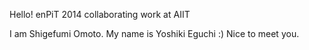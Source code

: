 Hello! enPiT 2014 collaborating work at AIIT

I am Shigefumi Omoto.
My name is Yoshiki Eguchi :)
Nice to meet you.
